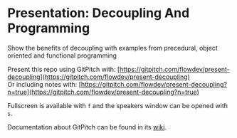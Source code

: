 # Presentation: Decoupling And Programming
Show the benefits of decoupling with examples from precedural, object oriented and functional programming

Present this repo using GitPitch with: [https://gitpitch.com/flowdev/present-decoupling](https://gitpitch.com/flowdev/present-decoupling) \
Or including notes with: [https://gitpitch.com/flowdev/present-decoupling?n=true](https://gitpitch.com/flowdev/present-decoupling?n=true)

Fullscreen is available with `f` and the speakers window can be opened with `s`.

Documentation about GitPitch can be found in its [wiki](https://github.com/gitpitch/gitpitch/wiki).
